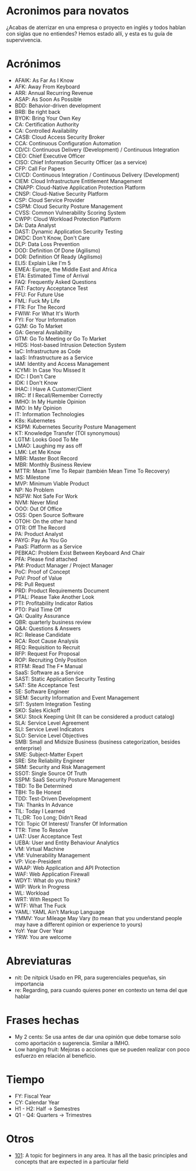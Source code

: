 # Acronimos para novatos
¿Acabas de aterrizar en una empresa o proyecto en inglés y todos hablan con siglas que no entiendes? Hemos estado allí, y esta es tu guía de supervivencia.

# Acrónimos

* AFAIK: As Far As I Know
* AFK: Away From Keyboard
* ARR: Annual Recurring Revenue
* ASAP: As Soon As Possible
* BDD: Behavior-driven development
* BRB: Be right back
* BYOK: Bring Your Own Key
* CA: Certification Authority
* CA: Controlled Availability
* CASB: Cloud Access Security Broker
* CCA: Continuous Configuration Automation
* CD/CI: Continuous Delivery (Development) / Continuous Integration
* CEO: Chief Executive Officer
* CISO: Chief Information Security Officer (as a service)
* CFP: Call For Papers
* CI/CD: Continuous Integration / Continuous Delivery (Development)
* CIEM: Cloud Infrastructure Entitlement Management
* CNAPP: Cloud-Native Application Protection Platform
* CNSP: Cloud-Native Security Platform
* CSP: Cloud Service Provider
* CSPM: Cloud Security Posture Management
* CVSS: Common Vulnerability Scoring System
* CWPP: Cloud Workload Protection Platform
* DA: Data Analyst
* DAST: Dynamic Application Security Testing 
* DKDC: Don't Know, Don't Care
* DLP: Data Loss Prevention
* DOD: Definition Of Done (Agilismo)
* DOR: Definition Of Ready (Agilismo)
* ELI5: Explain Like I'm 5
* EMEA: Europe, the Middle East and Africa
* ETA: Estimated Time of Arrival
* FAQ: Frequently Asked Questions
* FAT: Factory Acceptance Test
* FFU: For Future Use
* FML: Fuck My Life
* FTR: For The Record
* FWIW: For What It's Worth
* FYI: For Your Information
* G2M: Go To Market
* GA: General Availability
* GTM: Go To Meeting or Go To Market
* HIDS: Host-based Intrusion Detection System
* IaC: Infrastructure as Code
* IaaS: Infrastructure as a Service
* IAM: Identity and Access Management
* ICYMI: In Case You Missed It
* IDC: I Don't Care
* IDK: I Don't Know
* IHAC: I Have A Customer/Client
* IIRC: If I Recall/Remember Correctly
* IMHO: In My Humble Opinion
* IMO: In My Opinion
* IT: Information Technologies
* K8s: Kubernetes
* KSPM: Kubernetes Security Posture Management
* KT: Knowledge Transfer (TOI synonymous)
* LGTM: Looks Good To Me
* LMAO: Laughing my ass off
* LMK: Let Me Know
* MBR: Master Boot Record
* MBR: Monthly Business Review
* MTTR: Mean Time To Repair (también Mean Time To Recovery)
* MS: Milestone
* MVP: Minimum Viable Product
* NP: No Problem
* NSFW: Not Safe For Work
* NVM: Never Mind
* OOO: Out Of Office
* OSS: Open Source Software
* OTOH: On the other hand
* OTR: Off The Record
* PA: Product Analyst
* PAYG: Pay As You Go
* PaaS: Platform as a Service
* PEBKAC: Problem Exist Between Keyboard And Chair
* PFA: Please find attached
* PM: Product Manager / Project Manager
* PoC: Proof of Concept
* PoV: Proof of Value
* PR: Pull Request
* PRD: Product Requirements Document
* PTAL: Please Take Another Look
* PTI: Profitability Indicator Ratios
* PTO: Paid Time Off
* QA: Quality Assurance
* QBR: quarterly business review
* Q&A: Questions & Answers
* RC: Release Candidate
* RCA: Root Cause Analysis
* REQ: Requisition to Recruit
* RFP: Request For Proposal
* ROP: Recruiting Only Position
* RTFM: Read The F* Manual
* SaaS: Software as a Service
* SAST: Static Application Security Testing 
* SAT: Site Acceptance Test
* SE: Software Engineer
* SIEM: Security Information and Event Management
* SIT: System Integration Testing
* SKO: Sales Kickoff
* SKU: Stock Keeping Unit (It can be considered a product catalog)
* SLA: Service Level Agreement
* SLI: Service Level Indicators
* SLO: Service Level Objectives
* SMB: Small and Midsize Business (business categorization, besides enterprise)
* SME: Subject-Matter Expert
* SRE: Site Reliability Engineer
* SRM: Security and Risk Management
* SSOT: Single Source Of Truth
* SSPM: SaaS Security Posture Management
* TBD: To Be Determined
* TBH: To Be Honest
* TDD: Test-Driven Development
* TIA: Thanks In Advance
* TIL: Today I Learned
* TL;DR: Too Long; Didn't Read
* TOI: Topic Of Interest/ Transfer Of Information
* TTR: Time To Resolve
* UAT: User Acceptance Test
* UEBA: User and Entity Behaviour Analytics
* VM: Virtual Machine
* VM: Vulnerability Management
* VP: Vice-President
* WAAP: Web Application and API Protection
* WAF: Web Application Firewall
* WDYT: What do you think?
* WIP: Work In Progress
* WL: Workload
* WRT: With Respect To
* WTF: What The Fuck
* YAML: YAML Ain’t Markup Language
* YMMV: Your Mileage May Vary (to mean that you understand people may have a different opinion or experience to yours)
* YoY: Year Over Year
* YRW: You are welcome

# Abreviaturas
* nit: De nitpick Usado en PR, para sugerenciales pequeñas, sin importancia
* re: Regarding, para cuando quieres poner en contexto un tema del que hablar

# Frases hechas
* My 2 cents: Se usa antes de dar una opinión que debe tomarse solo como aportación o sugerencia. Similar a IMHO.
* Low hanging fruit: Mejoras o acciones que se pueden realizar con poco esfuerzo en relación al beneficio.

# Tiempo
* FY: Fiscal Year
* CY: Calendar Year
* H1 - H2: Half -> Semestres
* Q1 - Q4: Quarters -> Trimestres

# Otros
* [101](https://en.wikipedia.org/wiki/101_(topic)): A topic for beginners in any area. It has all the basic principles and concepts that are expected in a particular field
